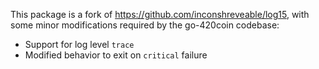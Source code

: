 This package is a fork of https://github.com/inconshreveable/log15, with some
minor modifications required by the go-420coin codebase:

 * Support for log level `trace`
 * Modified behavior to exit on `critical` failure
